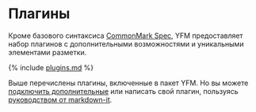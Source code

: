 # Плагины

Кроме базового синтаксиса [CommonMark Spec](https://spec.commonmark.org/), YFM предоставляет набор плагинов с дополнительными возможностями и уникальными элементами разметки.

{% include [plugins.md](../_includes/plugins.md) %}

Выше перечислены плагины, включенные в пакет YFM. Но вы можете [подключить дополнительные](import.md) или написать свой плагин, пользуясь [руководством от markdown-it](https://github.com/markdown-it/markdown-it/tree/master/docs). 
